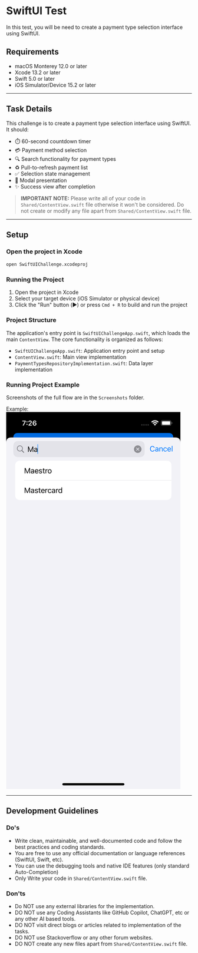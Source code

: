 # SwiftUI Test
In this test, you will be need to create a payment type selection interface using SwiftUI.

## Requirements

- macOS Monterey 12.0 or later
- Xcode 13.2 or later
- Swift 5.0 or later
- iOS Simulator/Device 15.2 or later 

---

## Task Details

This challenge is to create a payment type selection interface using SwiftUI.
It should:
- ⏱️ 60-second countdown timer
- 💳 Payment method selection
- 🔍 Search functionality for payment types
- ♻️ Pull-to-refresh payment list
- ✅ Selection state management
- 🎯 Modal presentation
- ✨ Success view after completion

> **IMPORTANT NOTE:** Please write all of your code in `Shared/ContentView.swift` file otherwise it won't be considered. Do not create or modify any file apart from `Shared/ContentView.swift` file.

---

## Setup

### Open the project in Xcode

```bash
open SwiftUIChallenge.xcodeproj
```

### Running the Project

1. Open the project in Xcode
2. Select your target device (iOS Simulator or physical device)
3. Click the "Run" button (▶️) or press `Cmd + R` to build and run the project

### Project Structure
The application's entry point is `SwiftUIChallengeApp.swift`, which loads the main `ContentView`. The core functionality is organized as follows:
- `SwiftUIChallengeApp.swift`: Application entry point and setup
- `ContentView.swift`: Main view implementation
- `PaymentTypesRepositoryImplementation.swift`: Data layer implementation


### Running Project Example

Screenshots of the full flow are in the `Screenshots` folder.

Example:
![Example View](Screenshots/5.png)

---

## Development Guidelines

### Do's

-   Write clean, maintainable, and well-documented code and follow the best practices and coding standards.
-   You are free to use any official documentation or language references (SwiftUI, Swift, etc).
-   You can use the debugging tools and native IDE features (only standard Auto-Completion)
-   Only Write your code in `Shared/ContentView.swift` file.

### Don'ts

-   Do NOT use any external libraries for the implementation.
-   DO NOT use any Coding Assistants like GitHub Copilot, ChatGPT, etc or any other AI based tools.
-   DO NOT visit direct blogs or articles related to implementation of the tasks.
-   DO NOT use Stackoverflow or any other forum websites.
-   DO NOT create any new files apart from `Shared/ContentView.swift` file.
